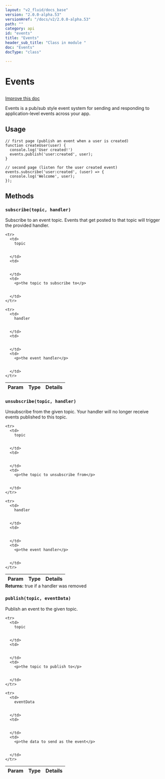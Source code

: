 ```yaml
---
layout: "v2_fluid/docs_base"
version: "2.0.0-alpha.53"
versionHref: "/docs/v2/2.0.0-alpha.53"
path: ""
category: api
id: "events"
title: "Events"
header_sub_title: "Class in module "
doc: "Events"
docType: "class"

---
```










<h1 class="api-title">


Events






</h1>

<a class="improve-v2-docs" href='http://github.com/driftyco/ionic/edit/2.0/ionic/util/events.ts#L0'>
Improve this doc
</a>






<p>Events is a pub/sub style event system for sending and responding to application-level
events across your app.</p>

<!-- @usage tag -->

<h2>Usage</h2>

<pre><code class="lang-ts">// first page (publish an event when a user is created)
function createUser(user) {
  console.log(&#39;User created!&#39;)
  events.publish(&#39;user:created&#39;, user);
}

// second page (listen for the user created event)
events.subscribe(&#39;user:created&#39;, (user) =&gt; {
  console.log(&#39;Welcome&#39;, user);
});
</code></pre>




<!-- @property tags -->


<!-- methods on the class -->

<h2>Methods</h2>

<div id="subscribe"></div>

<h3>
<code>subscribe(topic,&nbsp;handler)</code>


</h3>

Subscribe to an event topic. Events that get posted to that topic
will trigger the provided handler.



<table class="table param-table" style="margin:0;">
  <thead>
    <tr>
      <th>Param</th>
      <th>Type</th>
      <th>Details</th>
    </tr>
  </thead>
  <tbody>

    <tr>
      <td>
        topic


      </td>
      <td>


      </td>
      <td>
        <p>the topic to subscribe to</p>


      </td>
    </tr>

    <tr>
      <td>
        handler


      </td>
      <td>


      </td>
      <td>
        <p>the event handler</p>


      </td>
    </tr>

  </tbody>
</table>








<div id="unsubscribe"></div>

<h3>
<code>unsubscribe(topic,&nbsp;handler)</code>


</h3>

Unsubscribe from the given topic. Your handler will
no longer receive events published to this topic.



<table class="table param-table" style="margin:0;">
  <thead>
    <tr>
      <th>Param</th>
      <th>Type</th>
      <th>Details</th>
    </tr>
  </thead>
  <tbody>

    <tr>
      <td>
        topic


      </td>
      <td>


      </td>
      <td>
        <p>the topic to unsubscribe from</p>


      </td>
    </tr>

    <tr>
      <td>
        handler


      </td>
      <td>


      </td>
      <td>
        <p>the event handler</p>


      </td>
    </tr>

  </tbody>
</table>





<div class="return-value">
<i class="icon ion-arrow-return-left"></i>
<b>Returns:</b>
   true if a handler was removed


</div>




<div id="publish"></div>

<h3>
<code>publish(topic,&nbsp;eventData)</code>


</h3>

Publish an event to the given topic.



<table class="table param-table" style="margin:0;">
  <thead>
    <tr>
      <th>Param</th>
      <th>Type</th>
      <th>Details</th>
    </tr>
  </thead>
  <tbody>

    <tr>
      <td>
        topic


      </td>
      <td>


      </td>
      <td>
        <p>the topic to publish to</p>


      </td>
    </tr>

    <tr>
      <td>
        eventData


      </td>
      <td>


      </td>
      <td>
        <p>the data to send as the event</p>


      </td>
    </tr>

  </tbody>
</table>






<!-- related link --><!-- end content block -->


<!-- end body block -->
